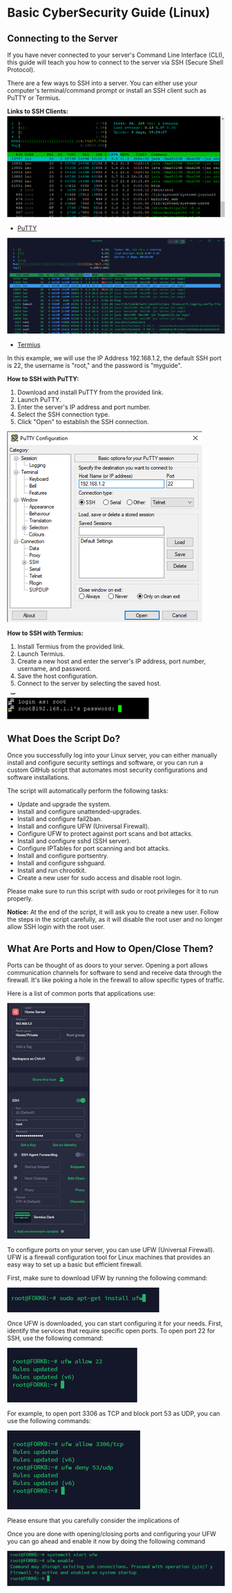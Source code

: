 # Basic CyberSecurity Guide (Linux)

## Connecting to the Server

If you have never connected to your server's Command Line Interface (CLI), this guide will teach you how to connect to the server via SSH (Secure Shell Protocol).

There are a few ways to SSH into a server. You can either use your computer's terminal/command prompt or install an SSH client such as PuTTY or Termius.

**Links to SSH Clients:**
![PuTTY](</Pictures/Basic_Sec_Guide/Basic_Sec_Guide1.png>)
- [PuTTY](https://www.chiark.greenend.org.uk/~sgtatham/putty/latest.html)

![Termius](</Pictures/Basic_Sec_Guide/Basic_Sec_Guide2.png>)
- [Termius](https://account.termius.com/)

In this example, we will use the IP Address 192.168.1.2, the default SSH port is 22, the username is "root," and the password is "myguide".

**How to SSH with PuTTY:**
1. Download and install PuTTY from the provided link.
2. Launch PuTTY.
3. Enter the server's IP address and port number.
4. Select the SSH connection type.
5. Click "Open" to establish the SSH connection.

![SSH with PuTTY](</Pictures/Basic_Sec_Guide/Basic_Sec_Guide3.png>)

**How to SSH with Termius:**
1. Install Termius from the provided link.
2. Launch Termius.
3. Create a new host and enter the server's IP address, port number, username, and password.
4. Save the host configuration.
5. Connect to the server by selecting the saved host.

![SSH with Termius](</Pictures/Basic_Sec_Guide/Basic_Sec_Guide4.png>)

## What Does the Script Do?

Once you successfully log into your Linux server, you can either manually install and configure security settings and software, or you can run a custom GitHub script that automates most security configurations and software installations.

The script will automatically perform the following tasks:

- Update and upgrade the system.
- Install and configure unattended-upgrades.
- Install and configure fail2ban.
- Install and configure UFW (Universal Firewall).
- Configure UFW to protect against port scans and bot attacks.
- Install and configure sshd (SSH server).
- Configure IPTables for port scanning and bot attacks.
- Install and configure portsentry.
- Install and configure sshguard.
- Install and run chrootkit.
- Create a new user for sudo access and disable root login.

Please make sure to run this script with sudo or root privileges for it to run properly.

**Notice:** At the end of the script, it will ask you to create a new user. Follow the steps in the script carefully, as it will disable the root user and no longer allow SSH login with the root user.

## What Are Ports and How to Open/Close Them?

Ports can be thought of as doors to your server. Opening a port allows communication channels for software to send and receive data through the firewall. It's like poking a hole in the firewall to allow specific types of traffic.

Here is a list of common ports that applications use:

![Port List](</Pictures/Basic_Sec_Guide/Basic_Sec_Guide5.png>)

To configure ports on your server, you can use UFW (Universal Firewall). UFW is a firewall configuration tool for Linux machines that provides an easy way to set up a basic but efficient firewall.

First, make sure to download UFW by running the following command:

![Downloading UFW](</Pictures/Basic_Sec_Guide/Basic_Sec_Guide6.png>)

Once UFW is downloaded, you can start configuring it for your needs. First, identify the services that require specific open ports. To open port 22 for SSH, use the following command:

![Opening Port SSH](</Pictures/Basic_Sec_Guide/Basic_Sec_Guide7.png>)

For example, to open port 3306 as TCP and block port 53 as UDP, you can use the following commands:

![Opening and Blocking Ports](</Pictures/Basic_Sec_Guide/Basic_Sec_Guide8.png>)

Please ensure that you carefully consider the implications of

Once you are done with opening/closing ports and configuring your UFW you can go ahead and enable it now by doing the following command

![Enabling UFW](</Pictures/Basic_Sec_Guide/Basic_Sec_Guide9.png>)
